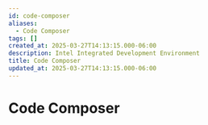 ```yaml
---
id: code-composer
aliases:
  - Code Composer
tags: []
created_at: 2025-03-27T14:13:15.000-06:00
description: Intel Integrated Development Environment
title: Code Composer
updated_at: 2025-03-27T14:13:15.000-06:00
---
```


# Code Composer
